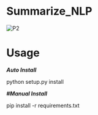 # Summarize_NLP
![P2](https://github.com/adithyanraj03/Summarize/assets/39313793/065c3eff-e80f-4eea-979a-429dd2cf943d)

# Usage
<b><i>Auto Install</i></b>

python setup.py install

<b><i>#Manual Install</i></b>

pip install -r requirements.txt
